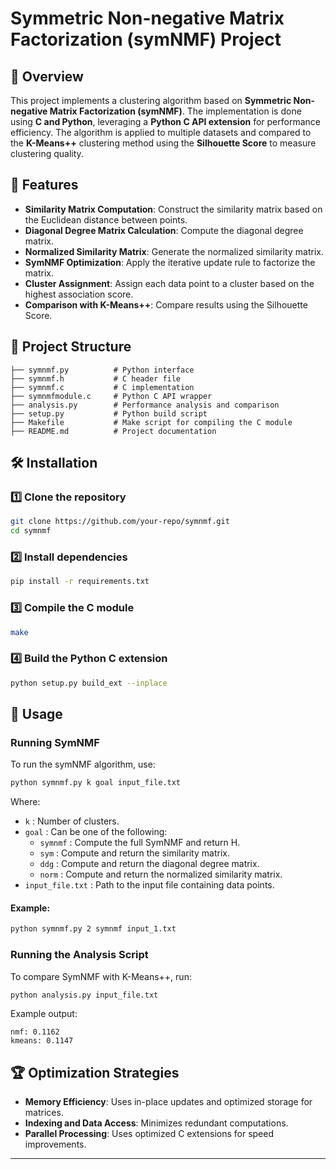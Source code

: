 # Symmetric Non-negative Matrix Factorization (symNMF) Project

## 📌 Overview

This project implements a clustering algorithm based on **Symmetric Non-negative Matrix Factorization (symNMF)**. The implementation is done using **C and Python**, leveraging a **Python C API extension** for performance efficiency. The algorithm is applied to multiple datasets and compared to the **K-Means++** clustering method using the **Silhouette Score** to measure clustering quality.

## 🚀 Features

- **Similarity Matrix Computation**: Construct the similarity matrix based on the Euclidean distance between points.
- **Diagonal Degree Matrix Calculation**: Compute the diagonal degree matrix.
- **Normalized Similarity Matrix**: Generate the normalized similarity matrix.
- **SymNMF Optimization**: Apply the iterative update rule to factorize the matrix.
- **Cluster Assignment**: Assign each data point to a cluster based on the highest association score.
- **Comparison with K-Means++**: Compare results using the Silhouette Score.

## 📂 Project Structure

```
├── symnmf.py          # Python interface
├── symnmf.h           # C header file
├── symnmf.c           # C implementation
├── symnmfmodule.c     # Python C API wrapper
├── analysis.py        # Performance analysis and comparison
├── setup.py           # Python build script
├── Makefile           # Make script for compiling the C module
├── README.md          # Project documentation
```

## 🛠 Installation

### 1️⃣ Clone the repository

```bash
git clone https://github.com/your-repo/symnmf.git
cd symnmf
```

### 2️⃣ Install dependencies

```bash
pip install -r requirements.txt
```

### 3️⃣ Compile the C module

```bash
make
```

### 4️⃣ Build the Python C extension

```bash
python setup.py build_ext --inplace
```

## 🎯 Usage

### Running SymNMF

To run the symNMF algorithm, use:

```bash
python symnmf.py k goal input_file.txt
```

Where:

- `k` : Number of clusters.
- `goal` : Can be one of the following:
  - `symnmf` : Compute the full SymNMF and return H.
  - `sym` : Compute and return the similarity matrix.
  - `ddg` : Compute and return the diagonal degree matrix.
  - `norm` : Compute and return the normalized similarity matrix.
- `input_file.txt` : Path to the input file containing data points.

#### Example:

```bash
python symnmf.py 2 symnmf input_1.txt
```

### Running the Analysis Script

To compare SymNMF with K-Means++, run:

```bash
python analysis.py input_file.txt
```

Example output:

```
nmf: 0.1162
kmeans: 0.1147
```

## 🏆 Optimization Strategies

- **Memory Efficiency**: Uses in-place updates and optimized storage for matrices.
- **Indexing and Data Access**: Minimizes redundant computations.
- **Parallel Processing**: Uses optimized C extensions for speed improvements.


---

